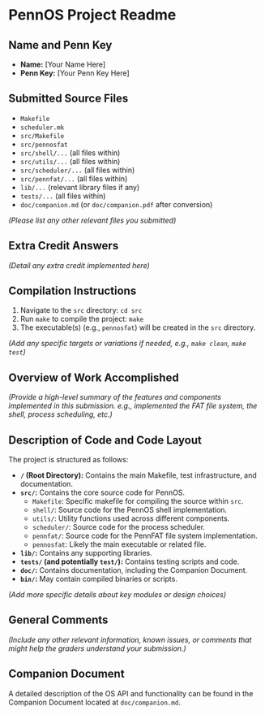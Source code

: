 # PennOS Project Readme

## Name and Penn Key

*   **Name:** [Your Name Here]
*   **Penn Key:** [Your Penn Key Here]

## Submitted Source Files

*   `Makefile`
*   `scheduler.mk`
*   `src/Makefile`
*   `src/pennosfat`
*   `src/shell/...` (all files within)
*   `src/utils/...` (all files within)
*   `src/scheduler/...` (all files within)
*   `src/pennfat/...` (all files within)
*   `lib/...` (relevant library files if any)
*   `tests/...` (all files within)
*   `doc/companion.md` (or `doc/companion.pdf` after conversion)

*(Please list any other relevant files you submitted)*

## Extra Credit Answers

*(Detail any extra credit implemented here)*

## Compilation Instructions

1.  Navigate to the `src` directory: `cd src`
2.  Run `make` to compile the project: `make`
3.  The executable(s) (e.g., `pennosfat`) will be created in the `src` directory.

*(Add any specific targets or variations if needed, e.g., `make clean`, `make test`)*

## Overview of Work Accomplished

*(Provide a high-level summary of the features and components implemented in this submission. e.g., implemented the FAT file system, the shell, process scheduling, etc.)*

## Description of Code and Code Layout

The project is structured as follows:

*   **`/` (Root Directory):** Contains the main Makefile, test infrastructure, and documentation.
*   **`src/`:** Contains the core source code for PennOS.
    *   `Makefile`: Specific makefile for compiling the source within `src`.
    *   `shell/`: Source code for the PennOS shell implementation.
    *   `utils/`: Utility functions used across different components.
    *   `scheduler/`: Source code for the process scheduler.
    *   `pennfat/`: Source code for the PennFAT file system implementation.
    *   `pennosfat`: Likely the main executable or related file.
*   **`lib/`:** Contains any supporting libraries.
*   **`tests/` (and potentially `test/`):** Contains testing scripts and code.
*   **`doc/`:** Contains documentation, including the Companion Document.
*   **`bin/`:** May contain compiled binaries or scripts.

*(Add more specific details about key modules or design choices)*

## General Comments

*(Include any other relevant information, known issues, or comments that might help the graders understand your submission.)*

## Companion Document

A detailed description of the OS API and functionality can be found in the Companion Document located at `doc/companion.md`.